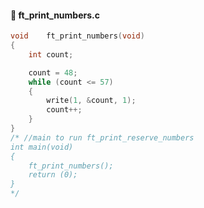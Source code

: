 #### :hammer: ft_print_numbers.c
```c
void	ft_print_numbers(void)
{
	int	count;

	count = 48;
	while (count <= 57)
	{
		write(1, &count, 1);
		count++;
	}
}
/* //main to run ft_print_reserve_numbers
int main(void)
{
	ft_print_numbers();
	return (0);
}
*/
```
